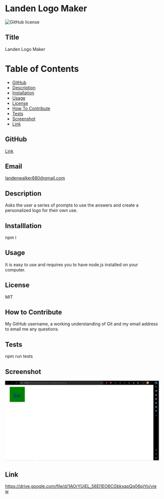 # Landen Logo Maker
![GitHub license](https://img.shields.io/badge/license-MIT-blue.svg)

## Title


Landen Logo Maker

# Table of Contents

- [GitHub](#github)
- [Description](#description)
- [Installation](#installation)
- [Usage](#usage)
- [License](#license)
- [How To Contribute](#howtocontribute)
- [Tests](#tests)
- [Screenshot](#screenshot)
- [Link](#link)


## GitHub


[Link](https://www.github.com/lwalker107)


## Email

landenwalker880@gmail.com


## Description


Asks the user a series of prompts to use the answers and create a personalized logo for their own use.


## Installlation 


npm i

## Usage

It is easy to use and requires you to have node.js installed on your computer.

## License


MIT

## How to Contribute


My GitHub username, a working understanding of Git and my email address to email me any questions.

## Tests


npm run tests

## Screenshot

![screenshot](./Assets/screenshot_logo.PNG)

## Link 

https://drive.google.com/file/d/1AOrYUjEL_56El1EO6CGbkxapQg06pjYo/view